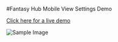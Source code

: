 #Fantasy Hub Mobile View Settings Demo

[Click here for a live demo](http://colby-fantasy-hub-demo.meteor.com/)

![Sample Image](http://i.gyazo.com/3b6a80f84d76ec8245ad8db4d108763c.png)
